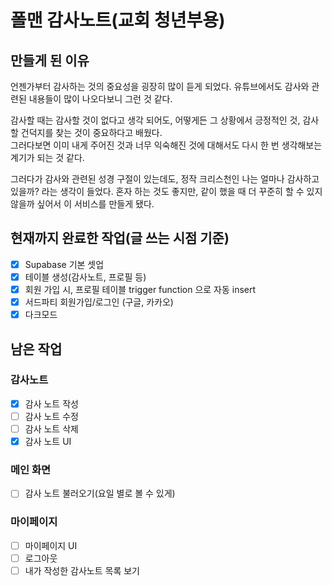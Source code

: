 # 폴맨 감사노트(교회 청년부용)

## 만들게 된 이유

<p>
언젠가부터 감사하는 것의 중요성을 굉장히 많이 듣게 되었다. 유튜브에서도 감사와 관련된 내용들이 많이 나오다보니 그런 것 같다.
</p>

<p>감사할 때는 감사할 것이 없다고 생각 되어도, 어떻게든 그 상황에서 긍정적인 것, 감사할 건덕지를 찾는 것이 중요하다고 배웠다. <br/>
그러다보면 이미 내게 주어진 것과 너무 익숙해진 것에 대해서도 다시 한 번 생각해보는 계기가 되는 것 같다.
</p>

<p>
그러다가 감사와 관련된 성경 구절이 있는데도, 정작 크리스천인 나는 얼마나 감사하고 있을까? 라는 생각이 들었다. 혼자 하는 것도 좋지만, 같이 했을 때 더 꾸준히 할 수 있지 않을까 싶어서 이 서비스를 만들게 됐다.
</p>

## 현재까지 완료한 작업(글 쓰는 시점 기준)

- [x] Supabase 기본 셋업
- [x] 테이블 생성(감사노트, 프로필 등)
- [x] 회원 가입 시, 프로필 테이블 trigger function 으로 자동 insert
- [x] 서드파티 회원가입/로그인 (구글, 카카오)
- [x] 다크모드

## 남은 작업

### 감사노트

- [x] 감사 노트 작성
- [ ] 감사 노트 수정
- [ ] 감사 노트 삭제
- [x] 감사 노트 UI

### 메인 화면

- [ ] 감사 노트 불러오기(요일 별로 볼 수 있게)

### 마이페이지

- [ ] 마이페이지 UI
- [ ] 로그아웃
- [ ] 내가 작성한 감사노트 목록 보기
